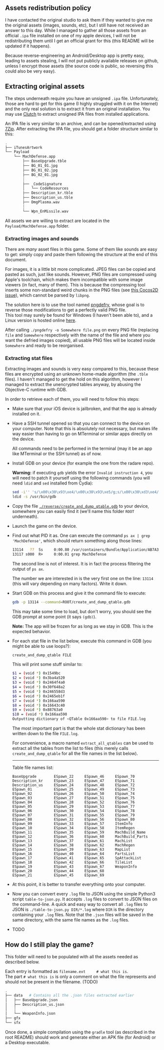 ## Assets redistribution policy

I have contacted the original studio to ask them if they wanted to give me the original assets (images, sounds, etc), but I
still have not received an answer to this day.
While I managed to gather all those assets from an official `.ipa` file installed on one of my apple devices, I will not be
redistributing them until I get an official grant for this (this README will be updated if it happens).

Because reverse-engineering an Android/Desktop app is pretty easy, leading to assets stealing, I will not put publicly available
releases on github, unless I encrypt those assets (the source code is public, so reversing this could also be very easy).

## Extracting original assets

The steps underneath require you have an unsigned `.ipa` file.
Unfortunately, those are hard to get for this game (I highly struggled with it on the Internet) and the only real solution is to
extract it from an original installation.
You may use [Clutch](https://github.com/KJCracks/Clutch) to extract unsigned IPA files from installed applications.

An IPA file is very similar to an archive, and can be opened/extracted using [7Zip](https://www.7-zip.org/).
After extracting the IPA file, you should get a folder structure similar to this:
```bash
.
├── iTunesArtwork
└── Payload
    └── MachDefense.app
        ├── BaseUpgrade.tble
        ├── BG_01_01.jpg
        ├── BG_01_02.jpg
        ├── BG_02_01.jpg
        ┆
        ├── _CodeSignature
        │   └── CodeResources
        ├── Description_kr.tble
        ├── Description_us.tble
        ├── DmgPlasma.wav
        ┆
        └── Wpn_EnMissile.wav
```
All assets we are willing to extract are located in the `Payload/MachDefense.app` folder.

### Extracting images and sounds

There are *many* asset files in this game.
Some of them like sounds are easy to get: simply copy and paste them following the structure at the end of this document.

For images, it is a little bit more complicated.
JPEG files can be copied and pasted as such, just like sounds.
However, PNG files are compressed using Apple's toolchain, which makes them incompatible with some image viewers (in fact, many of them).
This is because the compressing tool inserts some non-standard weird chunks in the PNG files
(see [this Cocos2D issue](https://github.com/cocos2d/cocos2d-x/issues/15199)), which cannot be parsed by `libpng`.

The solution here is to use the tool named [pngdefry](http://www.jongware.com/pngdefry.html), whose goal is to reverse those modifications
to get a perfectly valid PNG file.<br>
This tool may surely be found for Windows (I haven't been able to), and a Linux version is hosted online
[here](https://github.com/bumaociyuan/ios-ipa-server/raw/master/pngdefry-linux).

After calling `./pngdefry -o Somewhere file.png` on every PNG file (replacing `file` and `Somewhere` respectively with the name of the file
and where you want the defried images copied), all usable PNG files will be located inside `Somewhere` and ready to be reorganised.
 
### Extracting stat files

Extracting images and sounds is very easy compared to this, because these files are encrypted using an unknown home-made algorithm (the `.tble` files).
I haven't managed to get the hold on this algorithm, however I managed to extract the unencrypted tables anyway, by abusing the
Objective-C runtime with GDB.

In order to retrieve each of them, you will need to follow this steps:
- Make sure that your iOS device is jailbroken, and that the app is already installed on it.
- Have a SSH tunnel opened so that you can connect to the device on your computer.
  Note that this is absolutely not necessary, but makes life way easier than having to go on MTerminal or similar apps directly on the device.

  All commands need to be performed in the terminal (may it be an app like MTerminal or the SSH tunnel) as of now.
- Install GDB on your device (for example the one from the radare repo).

  __Warning:__ if executing `gdb` yields the error `Invalid instruction 4`, you will need to patch it yourself using the following commands
  (you will need `ldid` and `sed` installed from Cydia):
  ```bash
  sed -i'' 's/\x00\x30\x93\xe4/\x00\x30\x93\xe5/g;s/\x00\x30\xd3\xe4/\x00\x30\xd3\xe5/g;' /usr/bin/gdb
  ldid -s /usr/bin/gdb
  ```
- Copy the file [`./reverse/create_and_dump_qtable.gdb`](./reverse/create_and_dump_qtable.gdb) to your device, somewhere you can easily find it (we'll name this folder `ROOT` underneath).
- Launch the game on the device.
- Find out what PID it as. One can execute the command `ps ax | grep 'MachDefense'`, which should return something along those lines:
  ```bash
  13114   ??  Ss     0:00.80 /var/containers/Bundle/Application/AB7A3DD2-9F9C-4801-8744-7F322A8B82C6/MachDefense.app/MachDefense
  13117 s000  R+     0:00.01 grep MachDefense
  ```
  The second line is not of interest.
  It is in fact the process filtering the output of `ps ax`.

  The number we are interested in is the very first one on the line: `13114` (this will vary depending on many factors).
  Write it down.
- Start GDB on this process and give it the command file to execute:
  ```bash
  gdb -p 13114 --command=ROOT/create_and_dump_qtable.gdb
  ```
  This may take some time to load, but don't worry, you should see the GDB prompt at some point (it says `(gdb)`).

  __Note:__ The app will be frozen for as long as we stay in GDB. This is the expected behavior.
- For each stat file in the list below, execute this command in GDB (you might be able to use loops?):
  ```bash
  create_and_dump_qtable FILE
  ```

  This will print some stuff similar to:
  ```bash
  $1 = (void *) 0x1549bc
  $2 = (void *) 0x3ba4a520
  $3 = (void *) 0x2464f4a0
  $4 = (void *) 0x30f648a2
  $5 = (void *) 0x246558d3
  $6 = (void *) 0x2465eb1f
  $7 = (void *) 0x166aa590
  $8 = (void *) 0x16643c40
  $9 = (void *) 0x88763a0
  $10 = (void *) 0x166aa590
  Outputting dictionary of <QTable 0x166aa590> to file FILE.log
  ```

  The most important part is that the whole stat dictionary has been written down to the file `FILE.log`.

  For convenience, a macro named `extract_all_qtables` can be used to extract all the tables from the list to files
  (this merely calls `create_and_dump_qtable` for all the file names in the list below).

  -----------

  Table file names list:
  ```
  BaseUpgrade        ESpawn_22     ESpawn_46     ESpawn_70 
  Description_kr     ESpawn_23     ESpawn_47     ESpawn_71 
  Description_us     ESpawn_24     ESpawn_48     ESpawn_72 
  ESpawn_01          ESpawn_25     ESpawn_49     ESpawn_73 
  ESpawn_02          ESpawn_26     ESpawn_50     ESpawn_74 
  ESpawn_03          ESpawn_27     ESpawn_51     ESpawn_75 
  ESpawn_04          ESpawn_28     ESpawn_52     ESpawn_76 
  ESpawn_05          ESpawn_29     ESpawn_53     ESpawn_77 
  ESpawn_06          ESpawn_30     ESpawn_54     ESpawn_78 
  ESpawn_07          ESpawn_31     ESpawn_55     ESpawn_79 
  ESpawn_08          ESpawn_32     ESpawn_56     ESpawn_80 
  ESpawn_09          ESpawn_33     ESpawn_57     ItemInfo 
  ESpawn_10          ESpawn_34     ESpawn_58     ItemRegen 
  ESpawn_11          ESpawn_35     ESpawn_59     MachBuild_Name 
  ESpawn_12          ESpawn_36     ESpawn_60     MachBuild_Parts 
  ESpawn_13          ESpawn_37     ESpawn_61     MachList 
  ESpawn_14          ESpawn_38     ESpawn_62     MachRegen 
  ESpawn_15          ESpawn_39     ESpawn_63     MapList 
  ESpawn_16          ESpawn_40     ESpawn_64     PartsList 
  ESpawn_17          ESpawn_41     ESpawn_65     SpAttackList 
  ESpawn_18          ESpawn_42     ESpawn_66     TileList 
  ESpawn_19          ESpawn_43     ESpawn_67     WeaponInfo 
  ESpawn_20          ESpawn_44     ESpawn_68     
  ESpawn_21          ESpawn_45     ESpawn_69     
  ```
- At this point, it is better to transfer everything onto your computer.
- Now you can convert every `.log` file to JSON using the simple Python3 script `table-to-json.py`.
  It accepts `.log` files to convert to JSON files on the command-line.
  A quick and easy way to convert all `.log` files to JSON is `./table-to-json.py DIR/*.log` where `DIR` is the directory containing your `.log` files.
  Note that the `.json` files will be saved in the same directory, with the same file names as the `.log` files.
- TODO

## How do I still play the game?

This folder will need to be populated with all the assets needed as described below.

Each entry is formatted as `filename.ext     # what this is`.<br>
The part `# what this is` is only a comment on what the file represents and should not be present in the filename. (TODO)
```bash
.
├── data   # Contains all the .json files extracted earlier
│   ├── BaseUpgrade.json
│   ├── Description_us.json
│   ┆
│   └── WeaponInfo.json
├── gfx
└── sfx
```

Once done, a simple compilation using the `gradle` tool (as described in the root README) should work and generate either an
APK file (for Android) or a Desktop executable.
